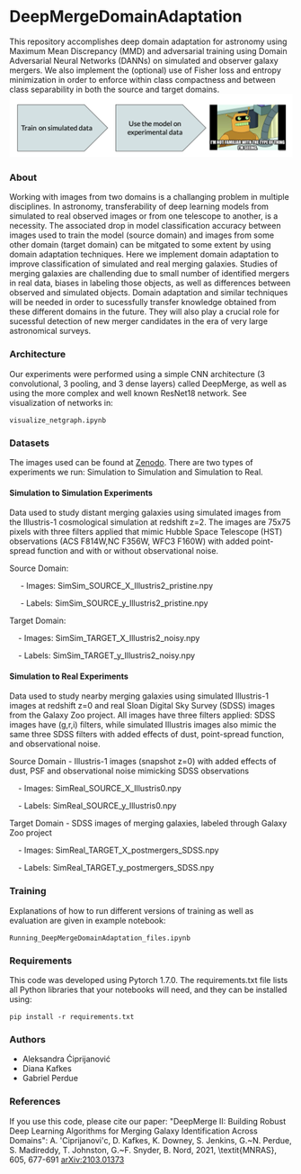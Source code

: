 # DeepMergeDomainAdaptation
This repository accomplishes deep domain adaptation for astronomy using Maximum Mean Discrepancy (MMD) and adversarial training using Domain Adversarial Neural Networks (DANNs) on simulated and observer galaxy mergers. We also implement the (optional) use of Fisher loss and entropy minimization in order to enforce within class compactness and between class separability in both the source and target domains.
![](images/source_target.png)

### About
Working with images from two domains is a challanging problem in multiple disciplines. In astronomy, transferability of deep learning models from simulated to real observed images or from one telescope to another, is a necessity.
The associated drop in model classification accuracy between images used to train the model (source domain) and images from some other domain (target domain) can be mitgated to some extent by using domain adaptation techniques. 
Here we implement domain adaptation to improve classification of simulated and real merging galaxies. Studies of merging galaxies are challending due to small number of identified mergers in real data, biases in labeling those objects, as well as differences between observed and simulated objects. Domain adaptation and similar techniques will be needed in order to sucessfully transfer knowledge obtained from these different domains in the future. They will also play a crucial role for sucessful detection of new merger candidates in the era of very large astronomical surveys.

### Architecture
Our experiments were performed using a simple CNN architecture (3 convolutional, 3 pooling, and 3 dense layers) called DeepMerge, as well as using the more complex and well known ResNet18 network. See visualization of networks in:
```
visualize_netgraph.ipynb 
```

### Datasets
The images used can be found at [Zenodo](https://doi.org/10.5281/zenodo.4507941). There are two types of experiments we run: Simulation to Simulation and Simulation to Real.

#### Simulation to Simulation Experiments
Data used to study distant merging galaxies using simulated images from the Illustris-1 cosmological simulation at redshift z=2. The images are 75x75 pixels with three filters applied that mimic Hubble Space Telescope (HST) observations (ACS F814W,NC F356W, WFC3 F160W) with added point-spread function and with or without observational noise.

Source Domain:

     - Images: SimSim_SOURCE_X_Illustris2_pristine.npy
     
     - Labels: SimSim_SOURCE_y_Illustris2_pristine.npy

Target Domain:

    - Images: SimSim_TARGET_X_Illustris2_noisy.npy
    
    - Labels: SimSim_TARGET_y_Illustris2_noisy.npy

#### Simulation to Real Experiments
Data used to study nearby merging galaxies using simulated Illustris-1 images at redshift z=0 and real Sloan Digital Sky Survey (SDSS) images from the Galaxy Zoo project. All images have three filters applied: SDSS images have (g,r,i) filters, while simulated Illustris images also mimic the same three SDSS filters with added effects of dust, point-spread function, and observational noise.

Source Domain - Illustris-1 images (snapshot z=0) with added effects of dust, PSF and observational noise mimicking SDSS observations

    - Images: SimReal_SOURCE_X_Illustris0.npy
    
    - Labels: SimReal_SOURCE_y_Illustris0.npy

Target Domain - SDSS images of merging galaxies, labeled through Galaxy Zoo project

    - Images: SimReal_TARGET_X_postmergers_SDSS.npy
    
    - Labels: SimReal_TARGET_y_postmergers_SDSS.npy


### Training
Explanations of how to run different versions of training as well as evaluation are given in example notebook: 
```
Running_DeepMergeDomainAdaptation_files.ipynb 
```


### Requirements
This code was developed using Pytorch 1.7.0. The requirements.txt file lists all Python libraries that your notebooks will need, and they can be installed using:
```
pip install -r requirements.txt
```


### Authors
- Aleksandra Ćiprijanović
- Diana Kafkes
- Gabriel Perdue

### References
If you use this code, please cite our paper: 
"DeepMerge II: Building Robust Deep Learning Algorithms for Merging Galaxy Identification Across Domains": A. \'Ciprijanovi\'c, D. Kafkes, K. Downey, S. Jenkins, G.~N. Perdue, S. Madireddy, T. Johnston, G.~F. Snyder,  B. Nord, 2021, \textit{MNRAS}, 605, 677-691
[arXiv:2103.01373](https://arxiv.org/abs/2103.01373)
